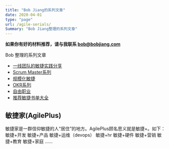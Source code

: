 ```yaml
---
title: "Bob Jiang的系列文章"
date: 2020-04-01
type: "page"
url: /agile-serials/
Summary: "Bob Jiang整理的系列文章"
---
```


**如果你有好的材料推荐，请与我联系 bob@bobjiang.com**

Bob 整理的系列文章  

- [一线团队的敏捷实践分享](/agile.html)
- [Scrum Master系列](/scrummaster/)
- [规模化敏捷](/scaling-agile/)
- [OKR系列](/okr/)
- [自由职业](/freelancer/)
- [推荐敏捷书单大全](/recommend-book-list-agile/)


## 敏捷家(AgilePlus)

敏捷家是一群信仰敏捷的人“居住”的地方。AgilePlus顾名思义就是敏捷+。如下： 敏捷+开发 敏捷+产品 敏捷+运维（devops） 敏捷+hr 敏捷+硬件 敏捷+营销 敏捷+教育 敏捷+家庭 ……